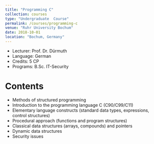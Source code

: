 ```yaml
---
title: "Programming C"
collection: courses
type: "Undergraduate  Course"
permalink: /courses/programming-c
venue: "Ruhr University Bochum"
date: 2018-10-01
location: "Bochum, Germany"
---
```


* Lecturer: Prof. Dr. Dürmuth
* Language: German
* Credits: 5 CP
* Programs: B.Sc. IT-Security

Contents
======

* Methods of structured programming
* Introduction to the programming language C (C90/C99/C11)
* Elementary language constructs (standard data types, expressions, control structures)
* Procedural approach (functions and program structures)
* Classical data structures (arrays, compounds) and pointers
* Dynamic data structures
* Security issues
